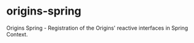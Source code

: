 # origins-spring
Origins Spring - Registration of the Origins' reactive interfaces in Spring Context.
